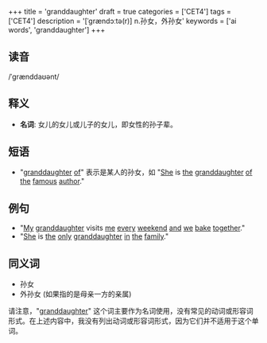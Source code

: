 +++
title = 'granddaughter'
draft = true
categories = ['CET4']
tags = ['CET4']
description = '[ˈgrændɔːtə(r)] n.孙女，外孙女'
keywords = ['ai words', 'granddaughter']
+++

## 读音
/ˈɡrænddaʊənt/

## 释义
- **名词**: 女儿的女儿或儿子的女儿，即女性的孙子辈。

## 短语
- "[granddaughter](/zh/post/granddaughter/) [of](/zh/post/of/)" 表示是某人的孙女，如 "[She](/zh/post/she/) is [the](/zh/post/the/) [granddaughter](/zh/post/granddaughter/) [of](/zh/post/of/) [the](/zh/post/the/) [famous](/zh/post/famous/) [author](/zh/post/author/)."

## 例句
- "[My](/zh/post/my/) [granddaughter](/zh/post/granddaughter/) visits [me](/zh/post/me/) [every](/zh/post/every/) [weekend](/zh/post/weekend/) [and](/zh/post/and/) [we](/zh/post/we/) [bake](/zh/post/bake/) [together](/zh/post/together/)."
- "[She](/zh/post/she/) is [the](/zh/post/the/) [only](/zh/post/only/) [granddaughter](/zh/post/granddaughter/) [in](/zh/post/in/) [the](/zh/post/the/) [family](/zh/post/family/)."

## 同义词
- 孙女
- 外孙女 (如果指的是母亲一方的亲属) 

请注意，"[granddaughter](/zh/post/granddaughter/)" 这个词主要作为名词使用，没有常见的动词或形容词形式。在上述内容中，我没有列出动词或形容词形式，因为它们并不适用于这个单词。
